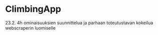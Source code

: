 # ClimbingApp

23.2. 4h ominaisuuksien suunnittelua ja parhaan toteutustavan kokeilua webscraperin luomiselle